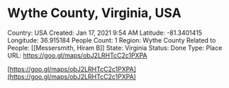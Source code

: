 # Wythe County, Virginia, USA

Country: USA
Created: Jan 17, 2021 9:54 AM
Latitude: -81.3401415
Longitude: 36.915184
People Count: 1
Region: Wythe County
Related to People: [[Messersmith, Hiram B]]
State: Virginia
Status: Done
Type: Place
URL: https://goo.gl/maps/obJ2LRHTcC2c1PXPA

[https://goo.gl/maps/obJ2LRHTcC2c1PXPA](https://goo.gl/maps/obJ2LRHTcC2c1PXPA)